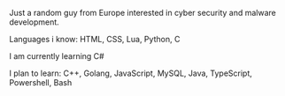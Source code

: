 Just a random guy from Europe interested in cyber security and malware development.

Languages i know: HTML, CSS, Lua, Python, C

I am currently learning C#

I plan to learn: C++, Golang, JavaScript, MySQL, Java, TypeScript, Powershell, Bash
